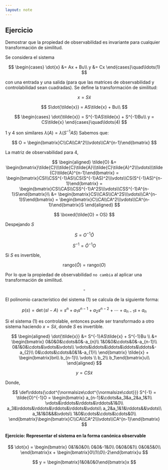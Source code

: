 ```yaml
---
layout: note
---
```


## Ejercicio
Demostrar que la propiedad de observabilidad es invariante para cualquier transformación de similitud.

Se considera el sistema

$$
\begin{cases}
\dot{x} &= Ax + Bu\\
y &= Cx
\end{cases}\quad\ldots(1)
$$


con una entrada y una salida (para que las matrices de observabilidad y controlabilidad sean cuadradas).
Se define la transformación de similitud:

$$
x = S\tilde{x}
$$


$$
S\dot{\tilde{x}} = AS\tilde{x} + Bu\\
$$

$$
\begin{cases}
\dot{\tilde{x}} = S^{-1}AS\tilde{x} + S^{-1}Bu\\
y = CS\tilde{x}
\end{cases}\quad\ldots(4)
$$

$1$ y $4$ son similares $\lambda(A) = \lambda(S^{-1}AS)$
Sabemos que:

$$
O = \begin{bmatrix}C\\CA\\CA^2\\\vdots\\CA^{n-1}\end{bmatrix}
$$


La matriz de observabilidad para $4$,

$$
\begin{aligned}
\tilde{O} &= \begin{bmatrix}\tilde{C}\\\tilde{C}\tilde{A}\\\tilde{C}\tilde{A}^2\\\vdots\\\tilde{C}\tilde{A}^{n-1}\end{bmatrix} = \begin{bmatrix}CSI\\CSS^{-1}AS\\CS(S^{-1}AS)^2\\\vdots\\CS(S^{-1}AS)^{n-1}\end{bmatrix} = \begin{bmatrix}CS\\CAS\\CSS^{-1}A^2S\\\vdots\\CSS^{-1}A^{n-1}S\end{bmatrix}\\
&= \begin{bmatrix}CS\\CAS\\CA^2S\\\vdots\\CA^{n-1}S\end{bmatrix} = \begin{bmatrix}C\\CA\\CA^2\\\vdots\\CA^{n-1}\end{bmatrix}S
\end{aligned}
$$

$$
\boxed{\tilde{O} = OS}
$$

Despejando $S$

$$
S = O^{-1}\tilde{O}
$$

$$
S^{-1} = \tilde{O}^{-1}O
$$


Si $S$ es invertible,

$$
\text{rango}(\tilde{O}) = \text{rango}(O)
$$

Por lo que la propiedad de observabilidad `no cambia` al aplicar una transformación de similitud.

$$
\square
$$


El polinomio característico del sistema (1) se calcula de la siguiente forma:

$$
p(s) = \det(sI-A) = s^n + a_1 s^{n-1}+ a_2 s^{n-2} + \cdots + a_{n-1} s + a_n
$$


Si el sistema (1) es controlable, entonces puede ser transformado a otro sistema haciendo $x = S\tilde{x}$, donde $S$ es invertible.

$$
\begin{aligned}
\dot{\tilde{x}} &= S^{-1}AS\tilde{x} + S^{-1}Bu \\
&= \begin{bmatrix}
0&0&0&\cdots&0&-a_{n}\\
1&0&0&\cdots&0&-a_{n-1}\\
0&1&0&\cdots&\vdots&\vdots\\
\vdots&\ddots&\ddots&\ddots&\ddots&-a_{2}\\
0&\cdots&\cdots&0&1&-a_{1}\\
\end{bmatrix} \tilde{x} + \begin{bmatrix}bn\\ b_{n-1}\\ \vdots \\ b_2\\ b_1\end{bmatrix}u\\
\end{aligned}
$$

$$
y = CS\tilde{x}
$$


Donde,

$$
\def\rddots{\cdot^{\normalsize\cdot^{\normalsize\cdot}}}
S^{-1} = \tilde{O}^{-1}O = \begin{bmatrix}
a_{n-1}&\cdots&a_3&a_2&a_1&1\\
\vdots&\rddots&\rddots&\rddots&1&0\\
a_3&\rddots&\rddots&\rddots&\rddots&\vdots\\
a_2&a_1&1&\rddots&&\vdots\\
a_1&1&0&&&\vdots\\
1&0&\cdots&\cdots&\cdots&0\\
\end{bmatrix}\begin{bmatrix}C\\CA\\CA^2\\\vdots\\CA^{n-1}\end{bmatrix}
$$


#### Ejercicio: Representar el sistema en la forma canónica observable

$$
\dot{x} = \begin{bmatrix}
0&1&0&0\\
0&0&-1&0\\
0&0&0&1\\
0&0&5&0\\
\end{bmatrix}x + \begin{bmatrix}0\\1\\0\\-2\end{bmatrix}u
$$

$$
y = \begin{bmatrix}1&0&0&0\end{bmatrix}x
$$
